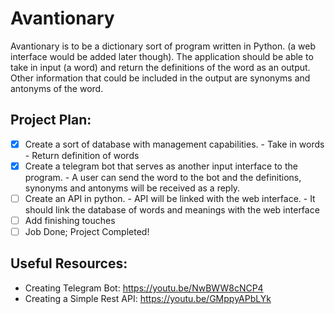 # Avantionary
Avantionary is to be a dictionary sort of program written in Python. (a web interface would be added later though). The application should be able to take in input (a word) and return the definitions of the word as an output. Other information that could be included in the output are synonyms and antonyms of the word.

## Project Plan:
- [x] Create a sort of database with management capabilities.
        - Take in words
        - Return definition of words
- [x] Create a telegram bot that serves as another input interface to the program.
        - A user can send the word to the bot and the definitions, synonyms and antonyms will be received as a reply.
- [ ] Create an API in python.
        - API will be linked with the web interface.
        - It should link the database of words and meanings with the web interface
- [ ] Add finishing touches
- [ ] Job Done; Project Completed!

## Useful Resources:
- Creating Telegram Bot: https://youtu.be/NwBWW8cNCP4
- Creating a Simple Rest API: https://youtu.be/GMppyAPbLYk
